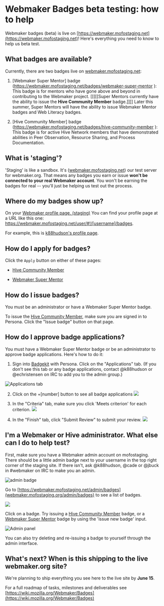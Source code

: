 # Webmaker Badges beta testing: how to help

Webmaker badges (beta) is live on [https://webmaker.mofostaging.net](https://webmaker.mofostaging.net)! Here's everything you need to know to help us beta test.

## What badges are available?

Currently, there are two badges live on [webmaker.mofostaging.net](https://webmaker.mofostaging.net):

1. [Webmaker Super Mentor] badge (https://webmaker.mofostaging.net/badges/webmaker-super-mentor
): This badge is for mentors who have gone above and beyond in contributing to the Webmaker project. [[[[[Super Mentors currently have the ability to issue the **Hive Community Member** badge.]]]] Later this summer, Super Mentors will have the ability to issue Webmaker Mentor badges and Web Literacy badges.

2. [Hive Community Member] badge (https://webmaker.mofostaging.net/badges/hive-community-member
): This badge is for active Hive Network members that have demonstrated abilities in Peer Observation, Resource Sharing, and Process Documentation.

## What is 'staging'?

'Staging' is like a sandbox. It's ([webmaker.mofostaging.net](https://webmaker.mofostaging.net)) our test server for webmaker.org. That means any badges you earn or issue **won't be connected to your real Webmaker account**. You won't be earning the badges for real -- you'll just be helping us test out the process.

## Where do my badges show up?

On your [Webmaker profile page. (staging)](https://webmaker.mofostaging.net/user/#!/[username]/badges) You can find your profile page at a URL like this one: https://webmaker.mofostaging.net/user/#!/[username]/badges.

For example, this is [k88hudson's profile page](https://webmaker.mofostaging.net/user/#!/k88hudson/badges).

## How do I apply for badges?

Click the `Apply` button on either of these pages:

* [Hive Community Member](https://webmaker.mofostaging.net/badges/hive-community-member)

* [Webmaker Super Mentor](https://webmaker.mofostaging.net/badges/webmaker-super-mentor)

## How do I issue badges?

You must be an administrator or have a Webmaker Super Mentor badge.

To issue the [Hive Community Member](https://webmaker.mofostaging.net/badges/hive-community-member
), make sure you are signed in to Persona. Click the "Issue badge" button on that page.


## How do I approve badge applications?

You must have a Webmaker Super Mentor badge or be an administrator to approve badge applications. Here's how to do it:

1) Sign into [Badgekit](https://badgekit.mofostaging.net) with Persona. Click on the "Applications" tab. 
(If you don't see this tab or any badge applications, contact @k88hudson or @echristensen on IRC to add you to the admin group.)

![Applications tab](https://k88hudson-screenshots.s3.amazonaws.com/screen-shots/k88mac@2x_2014-05-20_at_5.56.28_PM.png)

2) Click on the +[number] button to see all badge applications
![](https://k88hudson-screenshots.s3.amazonaws.com/screen-shots/k88mac@2x_2014-05-20_at_5.58.00_PM.png)

3) In the "Criteria" tab, make sure you click 'Meets criterion' for each criterion.
![](https://k88hudson-screenshots.s3.amazonaws.com/screen-shots/k88mac@2x_2014-05-20_at_5.58.48_PM.png)

4) In the "Finish" tab, click "Submit Review" to submit your review.
![](https://k88hudson-screenshots.s3.amazonaws.com/screen-shots/k88mac@2x_2014-05-20_at_5.59.41_PM.png)


## I'm a Webmaker or Hive administrator. What else can I do to help test?

First, make sure you have a Webmaker admin account on mofostaging. There should be a little admin badge next to your username in the top right corner of the staging site. If there isn't, ask @k88hudson, @cade or @jbuck in #webmaker on IRC to make you an admin.

![admin badge](https://k88hudson-screenshots.s3.amazonaws.com/screen-shots/k88mac@2x_2014-05-20_at_5.34.50_PM.png)

Go to [https://webmaker.mofostaging.net/admin/badges](webmaker.mofostaging.org/admin/badges) to see a list of badges.

![](https://k88hudson-screenshots.s3.amazonaws.com/screen-shots/k88mac@2x_2014-05-20_at_6.01.04_PM.png
)

Click on a badge. Try issuing a [Hive Community Member](https://webmaker.mofostaging.org/admin/hive-community-member) badge, or a [Webmaker Super Mentor](https://webmaker.mofostaging.org/admin/badges/webmaker-super-mentor) badge by using the 'issue new badge' input.

![Admin panel](https://k88hudson-screenshots.s3.amazonaws.com/screen-shots/k88mac@2x_2014-05-20_at_5.44.49_PM.png)

You can also try deleting and re-issuing a badge to yourself through the admin interface.


## What's next? When is this shipping to the live webmaker.org site?

We're planning to ship everything you see here to the live site by **June 15**.

For a full roadmap of tasks, milestones and deliverables see [https://wiki.mozilla.org/Webmaker/Badges](https://wiki.mozilla.org/Webmaker/Badges)




